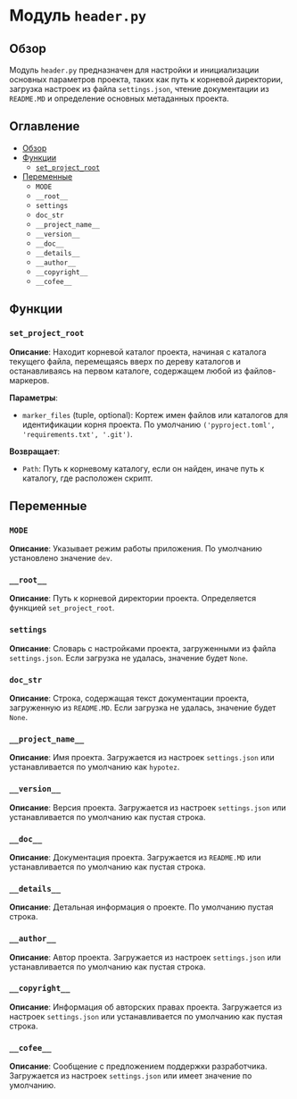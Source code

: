 # Модуль `header.py`

## Обзор

Модуль `header.py` предназначен для настройки и инициализации основных параметров проекта, таких как путь к корневой директории, загрузка настроек из файла `settings.json`, чтение документации из `README.MD` и определение основных метаданных проекта.

## Оглавление
- [Обзор](#обзор)
- [Функции](#функции)
    - [`set_project_root`](#set_project_root)
- [Переменные](#переменные)
    - `MODE`
    - `__root__`
    - `settings`
    - `doc_str`
    - `__project_name__`
    - `__version__`
    - `__doc__`
    - `__details__`
    - `__author__`
    - `__copyright__`
    - `__cofee__`

## Функции

### `set_project_root`

**Описание**: Находит корневой каталог проекта, начиная с каталога текущего файла, перемещаясь вверх по дереву каталогов и останавливаясь на первом каталоге, содержащем любой из файлов-маркеров.

**Параметры**:
- `marker_files` (tuple, optional): Кортеж имен файлов или каталогов для идентификации корня проекта. По умолчанию `('pyproject.toml', 'requirements.txt', '.git')`.

**Возвращает**:
- `Path`: Путь к корневому каталогу, если он найден, иначе путь к каталогу, где расположен скрипт.

## Переменные

### `MODE`
**Описание**: Указывает режим работы приложения. По умолчанию установлено значение `dev`.
### `__root__`
**Описание**: Путь к корневой директории проекта. Определяется функцией `set_project_root`.
### `settings`
**Описание**: Словарь с настройками проекта, загруженными из файла `settings.json`. Если загрузка не удалась, значение будет `None`.
### `doc_str`
**Описание**: Строка, содержащая текст документации проекта, загруженную из `README.MD`. Если загрузка не удалась, значение будет `None`.
### `__project_name__`
**Описание**: Имя проекта. Загружается из настроек `settings.json` или устанавливается по умолчанию как `hypotez`.
### `__version__`
**Описание**: Версия проекта. Загружается из настроек `settings.json` или устанавливается по умолчанию как пустая строка.
### `__doc__`
**Описание**: Документация проекта. Загружается из `README.MD` или устанавливается по умолчанию как пустая строка.
### `__details__`
**Описание**: Детальная информация о проекте. По умолчанию пустая строка.
### `__author__`
**Описание**: Автор проекта. Загружается из настроек `settings.json` или устанавливается по умолчанию как пустая строка.
### `__copyright__`
**Описание**: Информация об авторских правах проекта. Загружается из настроек `settings.json` или устанавливается по умолчанию как пустая строка.
### `__cofee__`
**Описание**: Сообщение с предложением поддержки разработчика. Загружается из настроек `settings.json` или имеет значение по умолчанию.